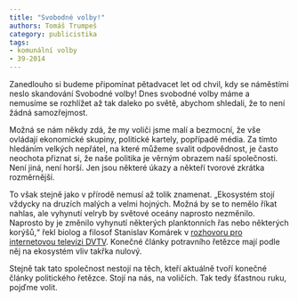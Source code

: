 ```yaml
---
title: "Svobodné volby!"
authors: Tomáš Trumpeš
category: publicistika
tags:
- komunální volby
- 39-2014
---
```


Zanedlouho si budeme připomínat pětadvacet let od chvil, kdy se náměstími neslo skandování Svobodné volby! Dnes svobodné volby máme a nemusíme se rozhlížet až tak daleko po světě, abychom shledali, že to není žádná samozřejmost.

Možná se nám někdy zdá, že my voliči jsme malí a bezmocní, že vše ovládají ekonomické skupiny, politické kartely, popřípadě média. Za tímto hledáním velkých nepřátel, na které můžeme svalit odpovědnost, je často neochota přiznat si, že naše politika je věrným obrazem naší společnosti. Není jiná, není horší. Jen jsou některé úkazy a někteří tvorové zkrátka rozměrnější. 

To však stejně jako v přírodě nemusí až tolik znamenat. „Ekosystém stojí vždycky na druzích malých a velmi hojných. Možná by se to nemělo říkat nahlas, ale vyhynutí velryb by světové oceány naprosto nezměnilo. Naprosto by je změnilo vyhynutí některých planktonních řas nebo některých korýšů,“ řekl biolog a filosof Stanislav Komárek v [rozhovoru pro internetovou televizi DVTV](http://video.aktualne.cz/dvtv/zachrana-velkych-zvirat-chovat-je-v-zajeti-rika-biolog/r~a11a4f86497611e4b3d60025900fea04/). Konečné články potravního řetězce mají podle něj na ekosystém vliv takřka nulový.

Stejně tak tato společnost nestojí na těch, kteří aktuálně tvoří konečné články politického řetězce. Stojí na nás, na voličích. Tak tedy šťastnou ruku, pojďme volit.